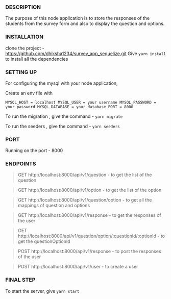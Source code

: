   
 
### DESCRIPTION

The purpose of this node application is to store the responses of the students from the survey form and also to display the question and options.

### INSTALLATION

clone the project - https://github.com/dhiksha1234/survey_app_sequelize.git
Give `yarn install` to install all the dependencies

### SETTING UP

For configuring the mysql with your node application, 

Create an env file with 

`MYSQL_HOST = localhost
 MYSQL_USER = your username
 MYSQL_PASSWORD = your password
 MYSQL_DATABASE = your database
 PORT = 8000`

To run the migration , give the command - `yarn migrate`

To run the seeders , give the command - `yarn seeders`
 
### PORT

Running on the port - 8000


### ENDPOINTS

>GET  http://localhost:8000/api/v1/question - to get the list of the question

>GET  http://localhost:8000/api/v1/option - to get the list of the option

>GET http://localhost:8000/api/v1/question/option - to get all the mappings of question and options

>GET  http://localhost:8000/api/v1/response - to get the responses of the user

 
>GET  http://localhost:8000/api/v1/question/option/:questionId/:optionId - to get the questionOptionId


>POST http://localhost:8000/api/v1/response - to post the responses of the user


>POST http://localhost:8000/api/v1/user  - to create a user

### FINAL STEP

To start the server, give `yarn start`
